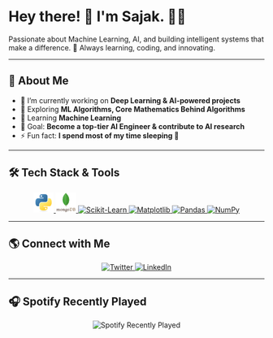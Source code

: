 # Hey there! 👋 I'm Sajak. 👨‍💻  

Passionate about Machine Learning, AI, and building intelligent systems that make a difference. 🚀 Always learning, coding, and innovating.  

---

## 🚀 About Me  

- 🔭 I’m currently working on **Deep Learning & AI-powered projects**  
- 📖 Exploring **ML Algorithms, Core Mathematics Behind Algorithms**  
- 🌱 Learning **Machine Learning**  
- 🎯 Goal: **Become a top-tier AI Engineer & contribute to AI research**    
- ⚡ Fun fact: **I spend most of my time sleeping 🛌**  

---

## 🛠️ Tech Stack & Tools  
<p align="center">  
  <a href="https://www.python.org/" target="_blank" rel="noreferrer">  
    <img src="https://raw.githubusercontent.com/devicons/devicon/master/icons/python/python-original.svg" alt="Python" width="40" height="40"/>  
  </a>  
  <a href="https://www.mongodb.com/" target="_blank" rel="noreferrer">  
    <img src="https://raw.githubusercontent.com/devicons/devicon/master/icons/mongodb/mongodb-original-wordmark.svg" alt="MongoDB" width="40" height="40"/>  
  </a>  
  <a href="https://scikit-learn.org/" target="_blank" rel="noreferrer">  
    <img src="https://upload.wikimedia.org/wikipedia/commons/0/05/Scikit_learn_logo_small.svg" alt="Scikit-Learn" width="40" height="40"/>  
  </a>  
  <a href="https://matplotlib.org/" target="_blank" rel="noreferrer">  
    <img src="https://upload.wikimedia.org/wikipedia/commons/8/84/Matplotlib_icon.svg" alt="Matplotlib" width="40" height="40"/>  
  </a>  
  <a href="https://pandas.pydata.org/" target="_blank" rel="noreferrer">  
    <img src="https://upload.wikimedia.org/wikipedia/commons/e/ed/Pandas_logo.svg" alt="Pandas" width="40" height="40"/>  
  </a>  
  <a href="https://numpy.org/" target="_blank" rel="noreferrer">  
    <img src="https://upload.wikimedia.org/wikipedia/commons/3/31/NumPy_logo_2020.svg" alt="NumPy" width="40" height="40"/>  
  </a>  
</p>  

---

## 🌎 Connect with Me  
<p align="center">  
  <a href="https://x.com/imBrogrammer" target="_blank">  
    <img src="https://img.shields.io/badge/Twitter-%231DA1F2.svg?&style=for-the-badge&logo=Twitter&logoColor=white" alt="Twitter"/>  
  </a>  
  <a href="https://www.linkedin.com/in/sajak-basnet-7b2792353" target="_blank">  
    <img src="https://img.shields.io/badge/LinkedIn-%230A66C2.svg?&style=for-the-badge&logo=LinkedIn&logoColor=white" alt="LinkedIn"/>  
  </a>   
</p>  

---

## 🎧 Spotify Recently Played  
<p align="center">  
  <img src="https://spotify-recently-played-readme.vercel.app/api?user=31s4fg3lf4sjyvskdx6s65fffg5u&unique=1" alt="Spotify Recently Played" />  
</p>  


